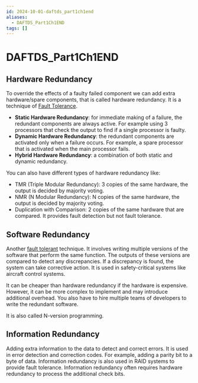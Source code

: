 ```yaml
---
id: 2024-10-01-daftds_part1ch1end
aliases:
  - DAFTDS_Part1Ch1END
tags: []
---
```


# DAFTDS_Part1Ch1END

## Hardware Redundancy

To override the effects of a faulty failed component we can add extra hardware/spare components, that is called hardware redundancy. It is a technique of [Fault Tolerance](2024-09-10-fault-tolerance.md).

- **Static Hardware Redundancy**: for immediate making of a failure, the redundant components are always active. For example using 3 processors that check the output to find if a single processor is faulty.
- **Dynamic Hardware Redundancy**: the redundant components are activated only when a failure occurs. For example, a spare processor that is activated when the main processor fails.
- **Hybrid Hardware Redundancy**: a combination of both static and dynamic redundancy.

You can also have different types of hardware redundancy like:

- TMR (Triple Modular Redundancy): 3 copies of the same hardware, the output is decided by majority voting.
- NMR (N Modular Redundancy): N copies of the same hardware, the output is decided by majority voting.
- Duplication with Comparison: 2 copies of the same hardware that are compared. It provides fault detection but not fault tolerance.

## Software Redundancy

Another [fault tolerant](2024-09-10-fault-tolerance.md) technique. It involves writing multiple versions of the software that perform the same function. The outputs of these versions are compared to detect any discrepancies. If a discrepancy is found, the system can take corrective action. It is used in safety-critical systems like aircraft control systems.

It can be cheaper than hardware redundancy if the hardware is expensive. However, it can be more complex to implement and may introduce additional overhead. You also have to hire multiple teams of developers to write the redundant software.

It is also called N-version programming.

## Information Redundancy

Adding extra information to the data to detect and correct errors. It is used in error detection and correction codes. For example, adding a parity bit to a byte of data. Information redundancy is also used in RAID systems to provide fault tolerance. Information redundancy often requires hardware redundancy to process the additional check bits.
